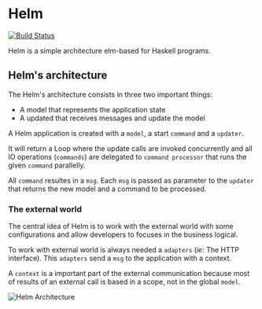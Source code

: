 # Helm
[![Build Status](https://travis-ci.org/carlosmaniero/Helm.svg?branch=master)](https://travis-ci.org/carlosmaniero/Helm)

Helm is a simple architecture elm-based for Haskell programs.

## Helm's architecture

The Helm's architecture consists in three two important things:

- A model that represents the application state
- A updated that receives messages and update the model


A Helm application is created with a `model`, a start `command`
and a `updater`.

It will return a Loop where the update calls are invoked concurrently
and all IO operations (`commands`) are delegated to `command processor`
that runs the given `command` parallelly.

All `command` resultes in a `msg`. Each `msg` is passed as parameter
to the `updater` that returns the new model and a command to be
processed.

### The external world

The central idea of Helm is to work with the external world with some
configurations and allow developers to focuses in the business logical.

To work with external world is always needed a `adapters` (*ie*: The HTTP
interface). This `adapters` send a `msg` to the application with a context.

A `context` is a important part of the external communication
because most of results of an external call is based in a scope, not in
the global `model`.

![Helm Architecture](https://rawcdn.githack.com/carlosmaniero/Helm/master/docs/architeture.svg)
